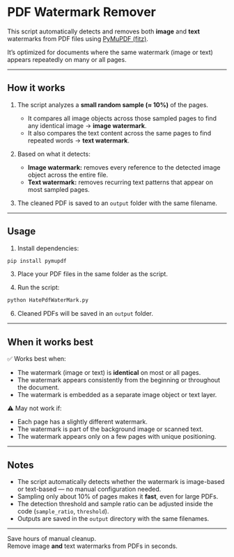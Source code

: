 # PDF Watermark Remover

This script automatically detects and removes both **image** and **text** watermarks from PDF files using [PyMuPDF (fitz)](https://pymupdf.readthedocs.io/).

It’s optimized for documents where the same watermark (image or text) appears repeatedly on many or all pages.

---

## How it works

1. The script analyzes a **small random sample (≈ 10%)** of the pages.  
   - It compares all image objects across those sampled pages to find any identical image → **image watermark**.  
   - It also compares the text content across the same pages to find repeated words → **text watermark**.

2. Based on what it detects:  
   - **Image watermark:** removes every reference to the detected image object across the entire file.  
   - **Text watermark:** removes recurring text patterns that appear on most sampled pages.

3. The cleaned PDF is saved to an `output` folder with the same filename.

---

## Usage

1. Install dependencies:
```bash
pip install pymupdf
```
3. Place your PDF files in the same folder as the script.

4. Run the script:
```bash
python HatePdfWaterMark.py
```

6. Cleaned PDFs will be saved in an `output` folder.

---

## When it works best

✅ Works best when:
- The watermark (image or text) is **identical** on most or all pages.  
- The watermark appears consistently from the beginning or throughout the document.  
- The watermark is embedded as a separate image object or text layer.

⚠️ May not work if:
- Each page has a slightly different watermark.  
- The watermark is part of the background image or scanned text.  
- The watermark appears only on a few pages with unique positioning.

---

## Notes

- The script automatically detects whether the watermark is image-based or text-based — no manual configuration needed.  
- Sampling only about 10% of pages makes it **fast**, even for large PDFs.  
- The detection threshold and sample ratio can be adjusted inside the code (`sample_ratio`, `threshold`).  
- Outputs are saved in the `output` directory with the same filenames.

---

Save hours of manual cleanup.  
Remove image **and** text watermarks from PDFs in seconds.
